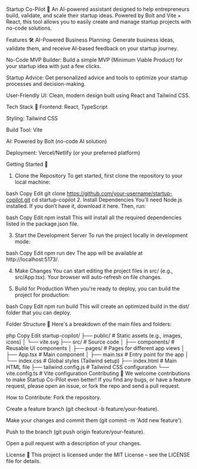 Startup Co-Pilot 🚀
An AI-powered assistant designed to help entrepreneurs build, validate, and scale their startup ideas. Powered by Bolt and Vite + React, this tool allows you to easily create and manage startup projects with no-code solutions.

Features 🛠️
AI-Powered Business Planning: Generate business ideas, validate them, and receive AI-based feedback on your startup journey.

No-Code MVP Builder: Build a simple MVP (Minimum Viable Product) for your startup idea with just a few clicks.

Startup Advice: Get personalized advice and tools to optimize your startup processes and decision-making.

User-Friendly UI: Clean, modern design built using React and Tailwind CSS.

Tech Stack 🔧
Frontend: React, TypeScript

Styling: Tailwind CSS

Build Tool: Vite

AI: Powered by Bolt (no-code AI solution)

Deployment: Vercel/Netlify (or your preferred platform)

Getting Started 🚀
1. Clone the Repository
To get started, first clone the repository to your local machine:

bash
Copy
Edit
git clone https://github.com/your-username/startup-copilot.git
cd startup-copilot
2. Install Dependencies
You’ll need Node.js installed. If you don’t have it, download it here. Then, run:

bash
Copy
Edit
npm install
This will install all the required dependencies listed in the package.json file.

3. Start the Development Server
To run the project locally in development mode:

bash
Copy
Edit
npm run dev
The app will be available at http://localhost:5173/.

4. Make Changes
You can start editing the project files in src/ (e.g., src/App.tsx). Your browser will auto-refresh on file changes.

5. Build for Production
When you're ready to deploy, you can build the project for production:

bash
Copy
Edit
npm run build
This will create an optimized build in the dist/ folder that you can deploy.

Folder Structure 📁
Here's a breakdown of the main files and folders:

php
Copy
Edit
startup-copilot/
├── public/                  # Static assets (e.g., images, icons)
│   └── vite.svg
├── src/                     # Source code
│   ├── components/          # Reusable UI components
│   ├── pages/               # Pages for different app views
│   ├── App.tsx              # Main component
│   ├── main.tsx             # Entry point for the app
│   └── index.css            # Global styles (Tailwind setup)
├── index.html               # Main HTML file
├── tailwind.config.js       # Tailwind CSS configuration
└── vite.config.ts           # Vite configuration
Contributing 🤝
We welcome contributions to make Startup Co-Pilot even better! If you find any bugs, or have a feature request, please open an issue, or fork the repo and send a pull request.

How to Contribute:
Fork the repository.

Create a feature branch (git checkout -b feature/your-feature).

Make your changes and commit them (git commit -m 'Add new feature').

Push to the branch (git push origin feature/your-feature).

Open a pull request with a description of your changes.

License 📄
This project is licensed under the MIT License – see the LICENSE file for details.

